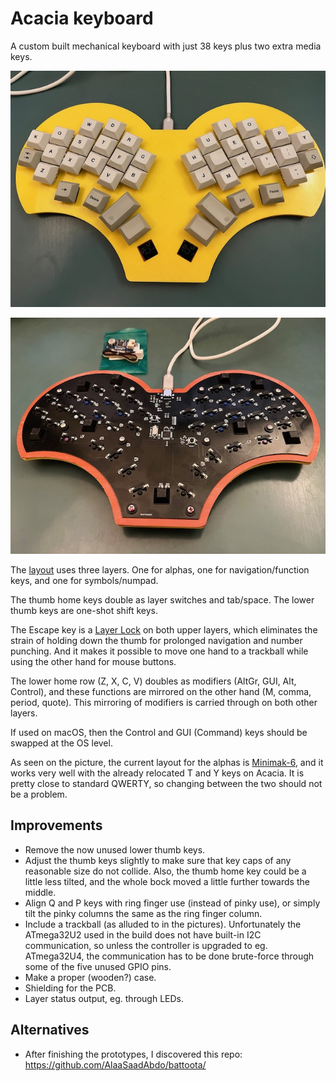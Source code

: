 # Acacia keyboard

A custom built mechanical keyboard with just 38 keys plus two extra media keys.

![Top side](acacia-top.jpg)

![PCB side](acacia-bottom.jpg)

The [layout](acacia.pdf) uses three layers.  One for alphas, one for navigation/function keys, and one for symbols/numpad.

The thumb home keys double as layer switches and tab/space.  The lower thumb keys are one-shot shift keys.

The Escape key is a [Layer Lock](https://getreuer.info/posts/keyboards/layer-lock) on both upper layers, which eliminates the strain of holding down the thumb for prolonged navigation and number punching.  And it makes it possible to move one hand to a trackball while using the other hand for mouse buttons.

The lower home row (Z, X, C, V) doubles as modifiers (AltGr, GUI, Alt, Control), and these functions are mirrored on the other hand (M, comma, period, quote).  This mirroring of modifiers is carried through on both other layers.

If used on macOS, then the Control and GUI (Command) keys should be swapped at the OS level.

As seen on the picture, the current layout for the alphas is [Minimak-6](http://www.minimak.org/), and it works very well with the already relocated T and Y keys on Acacia.  It is pretty close to standard QWERTY, so changing between the two should not be a problem.

## Improvements

- Remove the now unused lower thumb keys.
- Adjust the thumb keys slightly to make sure that key caps of any reasonable size do not collide.  Also, the thumb home key could be a little less tilted, and the whole bock moved a little further towards the middle.
- Align Q and P keys with ring finger use (instead of pinky use), or simply tilt the pinky columns the same as the ring finger column.
- Include a trackball (as alluded to in the pictures).  Unfortunately the ATmega32U2 used in the build does not have built-in I2C communication, so unless the controller is upgraded to eg. ATmega32U4, the communication has to be done brute-force through some of the five unused GPIO pins.
- Make a proper (wooden?) case.
- Shielding for the PCB.
- Layer status output, eg. through LEDs.

## Alternatives

- After finishing the prototypes, I discovered this repo: https://github.com/AlaaSaadAbdo/battoota/

